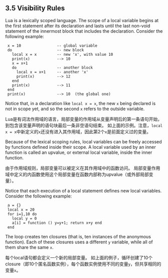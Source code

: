 
 ## 3.5 Visibility Rules
 
 Lua is a lexically scoped language. 
 The scope of a local variable begins at the first statement after its declaration and 
 lasts until the last non-void statement of the innermost block that includes the declaration. 
 Consider the following example:

     x = 10                -- global variable
     do                    -- new block
       local x = x         -- new 'x', with value 10
       print(x)            --> 10
       x = x+1
       do                  -- another block
         local x = x+1     -- another 'x'
         print(x)          --> 12
       end
       print(x)            --> 11
     end
     print(x)              --> 10  (the global one)

Notice that, in a declaration like `local x = x`, the new `x` being declared is not in scope yet, 
and so the second `x` refers to the outside variable.

Lua是有词法作用域的语言，局部变量的作用域从变量声明后的第一条语句开始，到包含该变量声明的语句块最后一条非空语句结束。
如上面的示例。注意，`local x = x`中新定义的`x`还没有进入其作用域，因此第2个`x`是前面定义过的变量。

Because of the lexical scoping rules, local variables can be freely accessed by functions defined inside their scope. 
A local variable used by an inner function is called an upvalue, or external local variable, inside the inner function.

由于作用域规则，局部变量可以被定义在其作用域中的函数访问。
局部变量作用域中定义的内函数使用这个局部变量在函数内部称为upvalue（或外部局部变量）。

Notice that each execution of a local statement defines new local variables. 
Consider the following example:

     a = {}
     local x = 20
     for i=1,10 do
       local y = 0
       a[i] = function () y=y+1; return x+y end
     end

The loop creates ten closures (that is, ten instances of the anonymous function). 
Each of these closures uses a different `y` variable, while all of them share the same `x`.

每个local语句都会定义一个新的局部变量。
如上面的例子，循环创建了10个closure（即10个匿名函数实例），每个函数实例使用不同的变量`y`，但共享相同的变量`x`。
